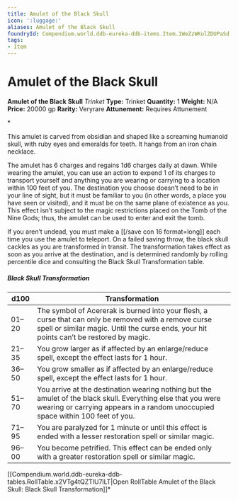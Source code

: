 ```yaml
---
title: Amulet of the Black Skull
icon: ':luggage:'
aliases: Amulet of the Black Skull
foundryId: Compendium.world.ddb-eureka-ddb-items.Item.1WeZzWKulZDUPaSd
tags:
- Item
---
```


# Amulet of the Black Skull

**Amulet of the Black Skull**
_Trinket_
**Type:** Trinket
**Quantity:** 1
**Weight:** N/A
**Price:** 20000 gp
**Rarity:** Veryrare
**Attunement:** Requires Attunement

*<p>This amulet is carved from obsidian and shaped like a screaming humanoid skull, with ruby eyes and emeralds for teeth. It hangs from an iron chain necklace.

The amulet has 6 charges and regains 1d6 charges daily at dawn. While wearing the amulet, you can use an action to expend 1 of its charges to transport yourself and anything you are wearing or carrying to a location within 100 feet of you. The destination you choose doesn’t need to be in your line of sight, but it must be familiar to you (in other words, a place you have seen or visited), and it must be on the same plane of existence as you. This effect isn’t subject to the magic restrictions placed on the Tomb of the Nine Gods; thus, the amulet can be used to enter and exit the tomb.

If you aren’t undead, you must make a [[/save con 16 format=long]] each time you use the amulet to teleport. On a failed saving throw, the black skull cackles as you are transformed in transit. The transformation takes effect as soon as you arrive at the destination, and is determined randomly by rolling percentile dice and consulting the Black Skull Transformation table.</p>
<h5>Black Skull Transformation</h5>
<table class="compendium-left-aligned-table">
<thead>
<tr>
<th>d100</th>
<th>Transformation</th>
</tr>
</thead>
<tbody>
<tr>
<td>01–20</td>
<td>The symbol of Acererak is burned into your flesh, a curse that can only be removed with a remove curse spell or similar magic. Until the curse ends, your hit points can’t be restored by magic.</td>
</tr>
<tr>
<td>21–35</td>
<td>You grow larger as if affected by an enlarge/reduce spell, except the effect lasts for 1 hour.</td>
</tr>
<tr>
<td>36–50</td>
<td>You grow smaller as if affected by an enlarge/reduce spell, except the effect lasts for 1 hour.</td>
</tr>
<tr>
<td>51–70</td>
<td>You arrive at the destination wearing nothing but the amulet of the black skull. Everything else that you were wearing or carrying appears in a random unoccupied space within 100 feet of you.</td>
</tr>
<tr>
<td>71–95</td>
<td>You are paralyzed for 1 minute or until this effect is ended with a lesser restoration spell or similar magic.</td>
</tr>
<tr>
<td>96–00</td>
<td>You become petrified. This effect can be ended only with a greater restoration spell or similar magic.</td>
</tr>
</tbody>
</table><div id="table-link">[[Compendium.world.ddb-eureka-ddb-tables.RollTable.x2VTg4tQZTlU7lLT|Open RollTable Amulet of the Black Skull: Black Skull Transformation]]*